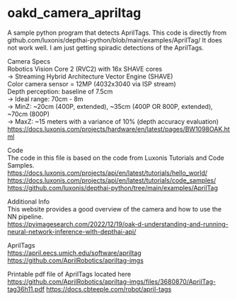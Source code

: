 # oakd_camera_apriltag
A sample python program that detects AprilTags. This code is directly from
github.com/luxonis/depthai-python/blob/main/examples/AprilTag/
It does not work well. I am just getting spiradic detections of the AprilTags.
  
Camera Specs  
Robotics Vision Core 2 (RVC2) with 16x SHAVE cores  
 -> Streaming Hybrid Architecture Vector Engine (SHAVE)  
Color camera sensor = 12MP (4032x3040 via ISP stream)  
Depth perception: baseline of 7.5cm  
 -> Ideal range: 70cm - 8m  
 -> MinZ: ~20cm (400P, extended), ~35cm (400P OR 800P, extended), ~70cm (800P)  
 -> MaxZ: ~15 meters with a variance of 10% (depth accuracy evaluation)  
https://docs.luxonis.com/projects/hardware/en/latest/pages/BW1098OAK.html  
  
Code  
The code in this file is based on the code from Luxonis Tutorials and Code Samples.  
https://docs.luxonis.com/projects/api/en/latest/tutorials/hello_world/  
https://docs.luxonis.com/projects/api/en/latest/tutorials/code_samples/  
https://github.com/luxonis/depthai-python/tree/main/examples/AprilTag  
  
Additional Info  
This website provides a good overview of the camera and how to use the NN pipeline.  
https://pyimagesearch.com/2022/12/19/oak-d-understanding-and-running-neural-network-inference-with-depthai-api/  
  
AprilTags  
https://april.eecs.umich.edu/software/apriltag  
https://github.com/AprilRobotics/apriltag-imgs  
  
Printable pdf file of AprilTags located here
https://github.com/AprilRobotics/apriltag-imgs/files/3680870/AprilTag-tag36h11.pdf
https://docs.cbteeple.com/robot/april-tags  
